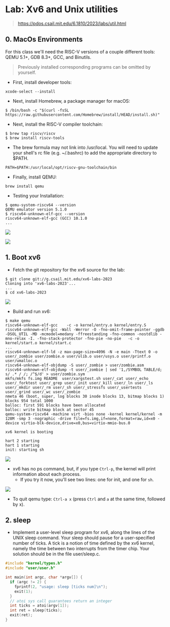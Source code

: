 # Lab: Xv6 and Unix utilities

> https://pdos.csail.mit.edu/6.1810/2023/labs/util.html

## 0. MacOs Environments

For this class we'll need the RISC-V versions of a couple different tools: QEMU 5.1+, GDB 8.3+, GCC, and Binutils.

> Previously installed corresponding programs can be omitted by yourself.

- First, install developer tools:

```shell
xcode-select --install
```

- Next, install Homebrew, a package manager for macOS:

```shell
$ /bin/bash -c "$(curl -fsSL https://raw.githubusercontent.com/Homebrew/install/HEAD/install.sh)"
```

- Next, install the RISC-V compiler toolchain:

```shell
$ brew tap riscv/riscv
$ brew install riscv-tools
```

- The brew formula may not link into /usr/local. You will need to update your shell's rc file (e.g. ~/.bashrc) to add the appropriate directory to $PATH.

```shell
PATH=$PATH:/usr/local/opt/riscv-gnu-toolchain/bin
```

- Finally, install QEMU:

```shell
brew install qemu
```

- Testing your Installation:

```shell
$ qemu-system-riscv64 --version
QEMU emulator version 5.1.0
$ riscv64-unknown-elf-gcc --version
riscv64-unknown-elf-gcc (GCC) 10.1.0
...
```

![](https://img.zhengyua.cn/blog/202402061057442.png)

![](https://img.zhengyua.cn/blog/202402061058245.png)

## 1. Boot xv6

- Fetch the git repository for the xv6 source for the lab:

```shell
$ git clone git://g.csail.mit.edu/xv6-labs-2023
Cloning into 'xv6-labs-2023'...
...
$ cd xv6-labs-2023
```

![](https://img.zhengyua.cn/blog/202402061112613.png)


- Build and run xv6:

```shell
$ make qemu
riscv64-unknown-elf-gcc    -c -o kernel/entry.o kernel/entry.S
riscv64-unknown-elf-gcc -Wall -Werror -O -fno-omit-frame-pointer -ggdb -DSOL_UTIL -MD -mcmodel=medany -ffreestanding -fno-common -nostdlib -mno-relax -I. -fno-stack-protector -fno-pie -no-pie   -c -o kernel/start.o kernel/start.c
...
riscv64-unknown-elf-ld -z max-page-size=4096 -N -e main -Ttext 0 -o user/_zombie user/zombie.o user/ulib.o user/usys.o user/printf.o user/umalloc.o
riscv64-unknown-elf-objdump -S user/_zombie > user/zombie.asm
riscv64-unknown-elf-objdump -t user/_zombie | sed '1,/SYMBOL TABLE/d; s/ .* / /; /^$/d' > user/zombie.sym
mkfs/mkfs fs.img README  user/xargstest.sh user/_cat user/_echo user/_forktest user/_grep user/_init user/_kill user/_ln user/_ls user/_mkdir user/_rm user/_sh user/_stressfs user/_usertests user/_grind user/_wc user/_zombie
nmeta 46 (boot, super, log blocks 30 inode blocks 13, bitmap blocks 1) blocks 954 total 1000
balloc: first 591 blocks have been allocated
balloc: write bitmap block at sector 45
qemu-system-riscv64 -machine virt -bios none -kernel kernel/kernel -m 128M -smp 3 -nographic -drive file=fs.img,if=none,format=raw,id=x0 -device virtio-blk-device,drive=x0,bus=virtio-mmio-bus.0

xv6 kernel is booting

hart 2 starting
hart 1 starting
init: starting sh
```

![](https://img.zhengyua.cn/blog/202402061113732.png)

- xv6 has no ps command, but, if you type `Ctrl-p`, the kernel will print information about each process.
    - If you try it now, you'll see two lines: one for init, and one for `sh`. 

![](https://img.zhengyua.cn/blog/202402061115427.png)

- To quit qemu type: `Ctrl-a x` (press `Ctrl` and `a` at the same time, followed by x).

## 2. sleep

- Implement a user-level sleep program for xv6, along the lines of the UNIX sleep command. Your sleep should pause for a user-specified number of ticks. A tick is a notion of time defined by the xv6 kernel, namely the time between two interrupts from the timer chip. Your solution should be in the file user/sleep.c.

```c
#include "kernel/types.h"
#include "user/user.h"

int main(int argc, char *argv[]) {
  if (argc != 2) {
    fprintf(2, "usage: sleep [ticks num]\n");
    exit(1);
  }
  // atoi sys call guarantees return an integer
  int ticks = atoi(argv[1]);
  int ret = sleep(ticks);
  exit(ret);
}
```